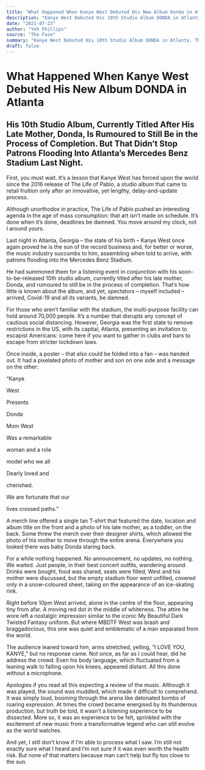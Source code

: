 ```yaml
---
title: "What Happened When Kanye West Debuted His New Album Donda in Atlanta"
description: "Kanye West Debuted His 10th Studio Album DONDA in Atlanta. The Life of Pablo came to retail fruition only after an innovative, yet lengthy, delay-and-update process. It's done when it’s done, deadline..."
date: "2021-07-23"
author: "Yoh Phillips"
source: "The Face"
summary: "Kanye West Debuted His 10th Studio Album DONDA in Atlanta. The Life of Pablo came to retail fruition only after an innovative, yet lengthy, delay-and-update process. It's done when it’s done, deadlines be damned. You move around my clock, not I around yours. For those who aren’t familiar with the stadium, the multi-purpose facility can hold around 70,000 people."
draft: false
---
```


# What Happened When Kanye West Debuted His New Album DONDA in Atlanta

## His 10th Studio Album, Currently Titled After His Late Mother, Donda, Is Rumoured to Still Be in the Process of Completion. But That Didn’t Stop Patrons Flooding Into Atlanta’s Mercedes Benz Stadium Last Night.

First, you must wait. It’s a lesson that Kanye West has forced upon the world since the 2016 release of The Life of Pablo, a studio album that came to retail fruition only after an innovative, yet lengthy, delay-and-update process.

Although unorthodox in practice, The Life of Pablo pushed an interesting agenda in the age of mass consumption: that art isn’t made on schedule. It’s done when it’s done, deadlines be damned. You move around my clock, not I around yours.

Last night in Atlanta, Georgia – the state of his birth – Kanye West once again proved he is the sun of the record business and, for better or worse, the music industry succumbs to him, assembling when told to arrive, with patrons flooding into the Mercedes Benz Stadium.

He had summoned them for a listening event in conjunction with his soon-to-be-released 10th studio album, currently titled after his late mother, Donda, and rumoured to still be in the process of completion. That’s how little is known about the album, and yet, spectators – myself included – arrived, Covid-19 and all its variants, be damned.

For those who aren’t familiar with the stadium, the multi-purpose facility can hold around 70,000 people. It’s a number that disrupts any concept of cautious social distancing. However, Georgia was the first state to remove restrictions in the US, with its capital, Atlanta, presenting an invitation to escapist Americans: come here if you want to gather in clubs and bars to escape from stricter lockdown laws.

Once inside, a poster – that also could be folded into a fan – was handed out. It had a pixelated photo of mother and son on one side and a message on the other:

“Kanye

West

Presents

Donda

Mom West

Was a remarkable

woman and a role

model who we all

Dearly loved and

cherished.

We are fortunate that our

lives crossed paths.”

A merch line offered a single tan T‑shirt that featured the date, location and album title on the front and a photo of his late mother, as a toddler, on the back. Some threw the merch over their designer shirts, which allowed the photo of his mother to move through the entire arena. Everywhere you looked there was baby Donda staring back.

For a while nothing happened. No announcement, no updates, no nothing. We waited. Just people, in their best concert outfits, wandering around. Drinks were bought, food was shared, seats were filled, West and his mother were discussed, but the empty stadium floor went unfilled, covered only in a snow-coloured sheet, taking on the appearance of an ice-skating rink.

Right before 10pm West arrived, alone in the centre of the floor, appearing tiny from afar. A moving red dot in the middle of whiteness. The attire he wore left a nostalgic impression similar to the iconic My Beautiful Dark Twisted Fantasy uniform. But where MBDTF West was brash and braggadocious, this one was quiet and emblematic of a man separated from the world.

The audience leaned toward him, arms stretched, yelling, ​“I LOVE YOU, KANYE,” but no response came. Not once, as far as I could hear, did he address the crowd. Even his body language, which fluctuated from a leaning walk to falling upon his knees, appeared distant. All this done without a microphone.

Apologies if you read all this expecting a review of the music. Although it was played, the sound was muddled, which made it difficult to comprehend. It was simply loud, booming through the arena like detonated bombs of roaring expression. At times the crowd became energised by its thunderous production, but truth be told, it wasn’t a listening experience to be dissected. More so, it was an experience to be felt, sprinkled with the excitement of new music from a transformative legend who can still evolve as the world watches.

And yet, I still don’t know if I’m able to process what I saw. I’m still not exactly sure what I heard and I’m not sure if it was even worth the health risk. But none of that matters because man can’t help but fly too close to the sun.
